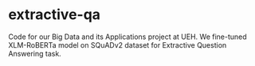# extractive-qa
Code for our Big Data and its Applications project at UEH. We fine-tuned XLM-RoBERTa model on SQuADv2 dataset for Extractive Question Answering task.
